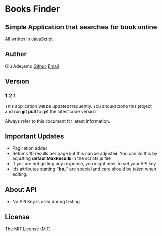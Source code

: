 # Books Finder 
## Simple Application that searches for book online 
All written in JavaScript 

## Author 
Olu Adeyemo 
[Github](http://github.com/theoafactor)
[Email](theoafactor@gmail.com)

## Version 
### 1.2.1
This application will be updated frequently. You should clone this project and run **git pull**
to get the latest code version

Always refer to this document for latest information.

## Important Updates 
- Pagination added 
- Returns 10 results per page but this can be adjusted. You can do this by adjusting **defaultMaxResults** in the scripts.js file
- If you are not getting any response, you might need to set your API key.
- ids attributes starting **"bs_"** are special and care should be taken when editing.


## About API
- No API Key is used during testing 

## License 
The MIT License (MIT)

